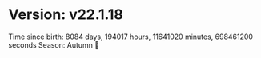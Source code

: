 # Version: v22.1.18
Time since birth: 8084 days, 194017 hours, 11641020 minutes, 698461200 seconds
Season: Autumn 🍁
